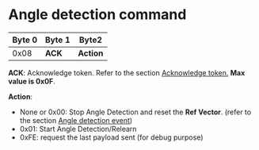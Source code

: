 # Angle detection command

|  Byte 0 |  Byte 1  |  Byte2      |
|---------|----------|-------------|
|  0x08   |  **ACK** |  **Action** |

 **ACK**: Acknowledge token. Refer to the section [Acknowledge token.](/AbeewayRefGuide/downlink-messages/ack-token/readme.md) **Max value is 0x0F**.

**Action**:

-   None or 0x00: Stop Angle Detection and reset the **Ref Vector**. (refer to the section [Angle detection event](/AbeewayRefGuide/functioning/event-messages/#angle-detection-all-operating-modes))
-   0x01: Start Angle Detection/Relearn
-   0xFE: request the last payload sent (for debug purpose)